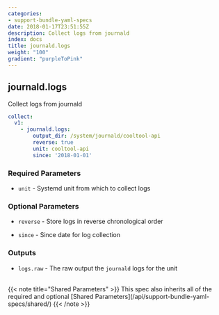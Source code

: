 ```yaml
---
categories:
- support-bundle-yaml-specs
date: 2018-01-17T23:51:55Z
description: Collect logs from journald
index: docs
title: journald.logs
weight: "100"
gradient: "purpleToPink"
---
```


## journald.logs

Collect logs from journald


```yaml
collect:
  v1:
    - journald.logs:
        output_dir: /system/journald/cooltool-api
        reverse: true
        unit: cooltool-api
        since: '2018-01-01'
```


### Required Parameters


- `unit` - Systemd unit from which to collect logs



### Optional Parameters


- `reverse` - Store logs in reverse chronological order


- `since` - Since date for log collection



### Outputs

    
- `logs.raw` - The raw output the `journald` logs for the unit


<br>
{{< note title="Shared Parameters" >}}
This spec also inherits all of the required and optional [Shared Parameters](/api/support-bundle-yaml-specs/shared/)
{{< /note >}}

  